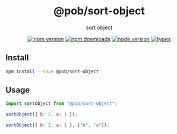 <h1 align="center">
  @pob/sort-object
</h1>

<p align="center">
  sort object
</p>

<p align="center">
  <a href="https://npmjs.org/package/@pob/sort-object"><img src="https://img.shields.io/npm/v/@pob/sort-object.svg?style=flat-square" alt="npm version"></a>
  <a href="https://npmjs.org/package/@pob/sort-object"><img src="https://img.shields.io/npm/dw/@pob/sort-object.svg?style=flat-square" alt="npm downloads"></a>
  <a href="https://npmjs.org/package/@pob/sort-object"><img src="https://img.shields.io/node/v/@pob/sort-object.svg?style=flat-square" alt="node version"></a>
  <a href="https://npmjs.org/package/@pob/sort-object"><img src="https://img.shields.io/npm/types/@pob/sort-object.svg?style=flat-square" alt="types"></a>
</p>

## Install

```bash
npm install --save @pob/sort-object
```

## Usage

```js
import sortObject from "@pob/sort-object";

sortObject({ b: 2, a: 1 });

sortObject({ b: 2, a: 1 }, ["b", "a"]);
```
